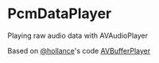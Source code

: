 PcmDataPlayer
=============

Playing raw audio data with AVAudioPlayer

Based on [@hollance](https://github.com/hollance)'s code [AVBufferPlayer](https://github.com/hollance/AVBufferPlayer)
